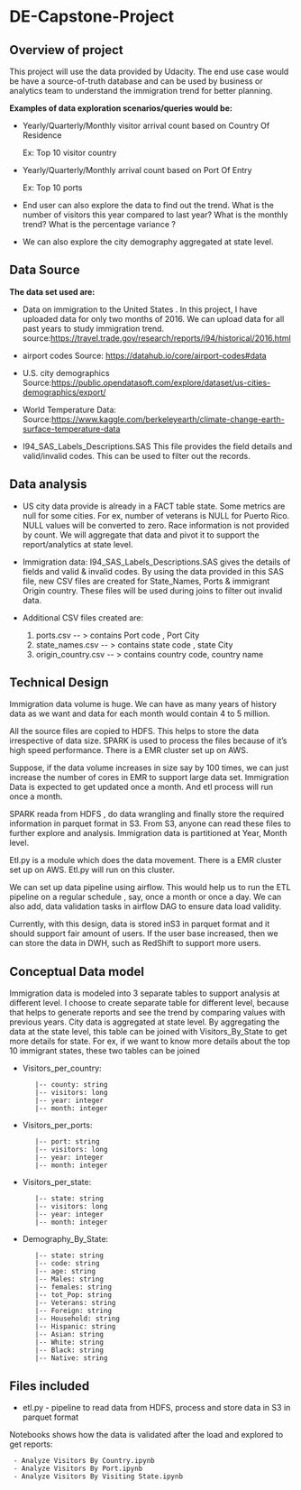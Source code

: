 # DE-Capstone-Project

## Overview of project
This project will use the data provided by Udacity. The end use case would be have a source-of-truth database 
and can be used by business or analytics team to understand the immigration trend for better planning.

**Examples of data exploration scenarios/queries would be:**

-	Yearly/Quarterly/Monthly visitor arrival count based on Country Of Residence
    
     Ex: Top 10 visitor country

-	Yearly/Quarterly/Monthly arrival count based on Port Of Entry
    
     Ex: Top 10 ports

-	End user can also explore the data to find out the trend. What is the number of visitors 
    this year compared to last year? What is the monthly trend? What is the percentage variance ? 

-	We can also explore the city demography aggregated at state level.

## Data Source
**The data set used are:**

- Data on immigration to the United States . In this project, I have uploaded data for only two months of 2016.
We can upload data for all past years to study immigration trend.
source:https://travel.trade.gov/research/reports/i94/historical/2016.html

- airport codes
Source: https://datahub.io/core/airport-codes#data

- U.S. city demographics
Source:https://public.opendatasoft.com/explore/dataset/us-cities-demographics/export/

- World Temperature Data:   
Source:https://www.kaggle.com/berkeleyearth/climate-change-earth-surface-temperature-data


- I94_SAS_Labels_Descriptions.SAS
This file provides the field details and valid/invalid codes. This can be used to filter out the records.


## Data analysis
- US city data provide is already in a FACT table state. Some metrics are null for some cities. For ex,  number of veterans is NULL for Puerto Rico.  NULL values will be converted to zero.                                                                                                                       Race information is not provided by count. We will aggregate that data and pivot it to support the report/analytics at state level.

- Immigration data: I94_SAS_Labels_Descriptions.SAS gives the details of fields and valid & invalid codes. By using the data provided in this SAS file, new CSV files are created for State_Names, Ports & immigrant Origin country.
       These files will be used during joins to filter out invalid data.

- Additional CSV files created are:
    1.	ports.csv -- > contains Port code , Port City
    2.	state_names.csv -- > contains state code , state City
    3.	origin_country.csv  -- > contains country code, country name

## Technical Design
Immigration data volume is huge. We can have as many years of history data as we want and data for each month would contain 4 to 5 million.

All the source files are copied to HDFS. This helps to store the data irrespective of data size.  SPARK is used to process the files because of it’s high speed performance.
There is a EMR cluster set up on AWS.  

Suppose, if the data volume increases in size say by 100 times, we can just increase the number of cores in EMR to support large data set.
Immigration Data is expected to get updated once a month. And etl process will run once a month.

SPARK reada from HDFS ,  do data wrangling and finally store the required information in parquet format in S3.
From S3, anyone can read these files to further explore and analysis.
Immigration data is partitioned at Year, Month level.

Etl.py is a module which does the data movement.  There is a EMR cluster set up on AWS. Etl.py will run on this cluster.

We can set up data pipeline using airflow. This would help us to run the ETL pipeline on a regular schedule , say, once a month or once a day.
We can also add, data validation tasks in airflow DAG to ensure data load validity.

Currently, with this design, data is stored inS3 in parquet format and it should support fair amount of users.
If the user base increased, then we can store the data in DWH, such as RedShift to support more users.


## Conceptual Data model
        
Immigration data is modeled into 3 separate tables to support analysis at  different level. I choose to create separate table for different level, 
because that helps to generate reports and see the trend by comparing values with previous years.
City data is aggregated at state level. By aggregating the data at the state level, this table can be joined with Visitors_By_State to get more details for state.
For ex, if we want to know more details about the top 10 immigrant states, these two tables can be joined

- Visitors_per_country:

         |-- county: string 
         |-- visitors: long
         |-- year: integer 
         |-- month: integer 

- Visitors_per_ports:


         |-- port: string  
         |-- visitors: long  
         |-- year: integer  
         |-- month: integer  


- Visitors_per_state: 

         |-- state: string 
         |-- visitors: long 
         |-- year: integer 
         |-- month: integer


- Demography_By_State:

         |-- state: string 
         |-- code: string 
         |-- age: string 
         |-- Males: string 
         |-- females: string 
         |-- tot_Pop: string 
         |-- Veterans: string 
         |-- Foreign: string
         |-- Household: string 
         |-- Hispanic: string 
         |-- Asian: string 
         |-- White: string 
         |-- Black: string 
         |-- Native: string 

 ## Files included
 
 - etl.py - pipeline to read data from HDFS, process and store data in S3 in parquet format

 Notebooks shows how the data is validated after the load and explored to get reports:
 
     - Analyze Visitors By Country.ipynb
     - Analyze Visitors By Port.ipynb
     - Analyze Visitors By Visiting State.ipynb

 
 